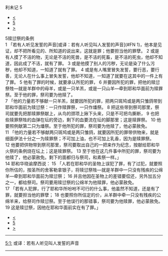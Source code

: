 ﻿





 利未记 5




* [<](bible/LEV04.md)
* [5](bible/LEV.md)
* [>](bible/LEV06.md)



 
5赎愆祭的条例  
1 「若有人听见发誓的声音[或译：若有人听见叫人发誓的声音](#FN
1)，他本是见证，却不把所看见的、所知道的说出来，这就是罪；他要担当他的罪孽。 
2 或是有人摸了不洁的物，无论是不洁的死兽，是不洁的死畜，是不洁的死虫，他却不知道，因此成了不洁，就有了罪。 
3 或是他摸了别人的污秽，无论是染了什么污秽，他却不知道，一知道了就有了罪。 
4 或是有人嘴里冒失发誓，要行恶，要行善，无论人在什么事上冒失发誓，他却不知道，一知道了就要在这其中的一件上有了罪。 
5 他有了罪的时候，就要承认所犯的罪， 
6 并要因所犯的罪，把他的赎愆祭牲—就是羊群中的母羊，或是一只羊羔，或是一只山羊—牵到耶和华面前为赎罪祭。至于他的罪，祭司要为他赎了。  
7 「他的力量若不够献一只羊羔，就要因所犯的罪，把两只斑鸠或是两只雏鸽带到耶和华面前为赎愆祭：一只作赎罪祭，一只作燔祭。 
8 把这些带到祭司那里，祭司就要先把那赎罪祭献上，从鸟的颈项上揪下头来，只是不可把鸟撕断， 
9 也把些赎罪祭牲的血弹在坛的旁边，剩下的血要流在坛的脚那里；这是赎罪祭。 
10 他要照例献第二只为燔祭。至于他所犯的罪，祭司要为他赎了，他必蒙赦免。  
11 「他的力量若不够献两只斑鸠或是两只雏鸽，就要因所犯的罪带供物来，就是细面伊法十分之一为赎罪祭；不可加上油，也不可加上乳香，因为是赎罪祭。 
12 他要把供物带到祭司那里，祭司要取出自己的一把来作为纪念，按献给耶和华火祭的条例烧在坛上；这是赎罪祭。 
13 至于他在这几件事中所犯的罪，祭司要为他赎了，他必蒙赦免。剩下的面都归与祭司，和素祭一样。」  
14 耶和华晓谕摩西说： 
15 「人若在耶和华的圣物上误犯了罪，有了过犯，就要照你所估的，按圣所的舍客勒拿银子，将赎愆祭牲—就是羊群中一只没有残疾的公绵羊—牵到耶和华面前为赎愆祭； 
16 并且他因在圣物上的差错要偿还，另外加五分之一，都给祭司。祭司要用赎愆祭的公绵羊为他赎罪，他必蒙赦免。  
17 「若有人犯罪，行了耶和华所吩咐不可行的什么事，他虽然不知道，还是有了罪，就要担当他的罪孽； 
18 也要照你所估定的价，从羊群中牵一只没有残疾的公绵羊来，给祭司作赎愆祭。至于他误行的那错事，祭司要为他赎罪，他必蒙赦免。 
19 这是赎愆祭，因他在耶和华面前实在有了罪。」 
* [<](bible/LEV04.md)
* [5](bible/LEV.md)
* [>](bible/LEV06.md)





---


[5:1:](#V1)
或译：若有人听见叫人发誓的声音




---









